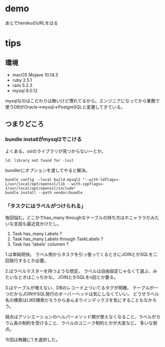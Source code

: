 # demo
あとでherokuのURLをはる

# tips
## 環境
  * macOS Mojave 10.14.3
  * ruby 2.5.1
  * rails 5.2.3
  * mysql 8.0.12

mysqlなのはこだわりは無いけど慣れてるから。エンジニアになってから業務で使うDBがOracle→mysql→PostgreSQLと変遷してきている。

## つまりどころ
### bundle installがmysql2でこける
よくある。sslのライブラリが見つからない〜とか。
```
ld: library not found for -lssl
```
bundlerにオプションを渡してやると解決。
```
bundle config --local build.mysql2 "--with-ldflags=-L/usr/local/opt/openssl/lib --with-cppflags=-I/usr/local/opt/openssl/include"
bundle install --path vendor/bundle
```

### 「タスクにはラベルがつけられる」
毎回悩む。どこかでhas_many throughなテーブルの持ち方はホニャララだみたいな言説も最近見かけたし。

  1. Task has_many Labels ?
  2. Task has_many Labels through TaskLabels ?
  3. Task has 'labels' columen ?

1.は単純明快。
ラベル側からタスクを引っ張ってくるときにJOINとかSQLを二回発行するとか必要。

2.はラベルマスターを持つような想定。
ラベルは自由設定じゃなくて選ぶ、みたいなときはこっちかな。
JOINとかSQLをn回とか要る。

3.はテーブルが増えない、DBのレコード上ついてるタグが明確。
テーブルが一つだからJOINやSQL発行のオーバーヘッドは気にしなくていい。
どうせラベル名の検索はLIKE検索だろうからあんまりインデックスを気にすることもなかろう。

弱点はアソシエーションのヘルパーメソッド類が使えなくなること、ラベルがカラム長の制約を受けること、ラベルのユニーク制約とかが大変など。
多いな弱点。

今回は無難に1.を選択した。


